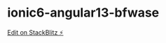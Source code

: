 # ionic6-angular13-bfwase

[Edit on StackBlitz ⚡️](https://stackblitz.com/edit/ionic6-angular13-bfwase)